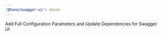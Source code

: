 ```yaml
---
'@hono/swagger-ui': minor
---
```


Add Full Configuration Parameters and Update Dependencies for Swagger UI
